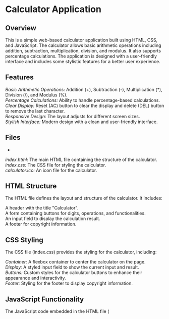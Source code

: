 # Calculator Application

## Overview

This is a simple web-based calculator application built using HTML, CSS, and JavaScript. The calculator allows basic arithmetic operations including addition, subtraction, multiplication, division, and modulus. It also supports percentage calculations. The application is designed with a user-friendly interface and includes some stylistic features for a better user experience.

## Features

*Basic Arithmetic Operations:* Addition (+), Subtraction (-), Multiplication (*), Division (/), and Modulus (%).  
*Percentage Calculations:* Ability to handle percentage-based calculations.  
*Clear Display:* Reset (AC) button to clear the display and delete (DEL) button to remove the last character.  
*Responsive Design:* The layout adjusts for different screen sizes.  
*Stylish Interface:* Modern design with a clean and user-friendly interface.  

## Files
*
*index.html:* The main HTML file containing the structure of the calculator.  
*index.css:* The CSS file for styling the calculator.  
*calculator.ico:* An icon file for the calculator.  

## HTML Structure

The HTML file defines the layout and structure of the calculator. It includes:  

A header with the title "Calculator".  
A form containing buttons for digits, operations, and functionalities.  
An input field to display the calculation result.  
A footer for copyright information.  

## CSS Styling

The CSS file (index.css) provides the styling for the calculator, including:  

*Container:* A flexbox container to center the calculator on the page.  
*Display:* A styled input field to show the current input and result.  
*Buttons:* Custom styles for the calculator buttons to enhance their appearance and interactivity.  
*Footer:* Styling for the footer to display copyright information.  

## JavaScript Functionality

The JavaScript code embedded in the HTML file (<script> section) provides the functionality for the calculator:  

*equal() Function:* Evaluates the expression entered by the user and updates the display with the result.  
*Copyright Function:* Dynamically updates the footer with the current year.  

## Usage

Opening the Calculator: Open the index.html file in a web browser.  
Performing Calculations: Use the buttons to enter digits and operations. The display will update with the entered expression.  
Evaluating the Expression: Press the = button to evaluate the expression. The result will be shown in the display.  
Clearing the Display: Use the AC button to clear the display and the DEL button to remove the last character.  
Percentage Calculation: Use the % button for modulus operations or percentage calculations (e.g., a-b% for discount calculations).  

## Installation

No installation is required. Simply download the files and open the index.html file in a web browser to use the calculator.  
